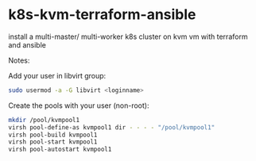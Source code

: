 # k8s-kvm-terraform-ansible
install a multi-master/ multi-worker k8s cluster on kvm vm with terraform and ansible

Notes: 

Add your user in libvirt group:
```sh
sudo usermod -a -G libvirt <loginname>
``` 

Create the pools with your user (non-root):
```sh
mkdir /pool/kvmpool1
virsh pool-define-as kvmpool1 dir - - - - "/pool/kvmpool1"
virsh pool-build kvmpool1
virsh pool-start kvmpool1
virsh pool-autostart kvmpool1
```


